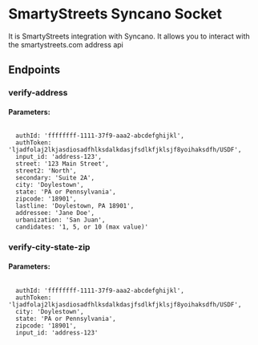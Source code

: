 # SmartyStreets Syncano Socket

It is SmartyStreets integration with Syncano. It allows you to interact with the smartystreets.com address api

## Endpoints

### verify-address

#### Parameters:
```

  authId: 'ffffffff-1111-37f9-aaa2-abcdefghijkl',
  authToken: 'ljadfolaj2lkjasdiosadfhlksdalkdasjfsdlkfjklsjf8yoihaksdfh/USDF',
  input_id: 'address-123',
  street: '123 Main Street',
  street2: 'North',
  secondary: 'Suite 2A',
  city: 'Doylestown',
  state: 'PA or Pennsylvania',
  zipcode: '18901',
  lastline: 'Doylestown, PA 18901',
  addressee: 'Jane Doe',
  urbanization: 'San Juan',
  candidates: '1, 5, or 10 (max value)'
```


### verify-city-state-zip

#### Parameters:
```

  authId: 'ffffffff-1111-37f9-aaa2-abcdefghijkl',
  authToken: 'ljadfolaj2lkjasdiosadfhlksdalkdasjfsdlkfjklsjf8yoihaksdfh/USDF',
  city: 'Doylestown',
  state: 'PA or Pennsylvania',
  zipcode: '18901',
  input_id: 'address-123'
```

